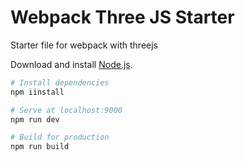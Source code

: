 # Webpack Three JS Starter

Starter file for webpack with threejs

Download and install [Node.js](https://nodejs.org/en/download/).

```bash
# Install dependencies
npm iinstall

# Serve at localhost:9000
npm run dev

# Build for production
npm run build
```
